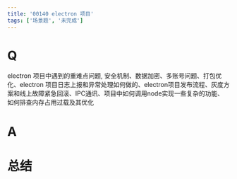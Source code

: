```yaml
---
title: '00140 electron 项目'
tags: ['场景题', '未完成']
---
```


# Q

electron 项目中遇到的重难点问题, 安全机制、数据加密、多账号问题、打包优化、electron 项目日志上报和异常处理如何做的、electron项目发布流程、灰度方案和线上故障紧急回滚、IPC通讯、项目中如何调用node实现一些复杂的功能、如何排查内存占用过载及其优化

# A



# 总结



<script>
  function func() {

  }
  
</script>